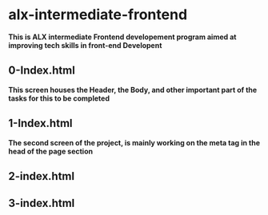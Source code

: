 # alx-intermediate-frontend

**This is ALX intermediate Frontend developement program aimed at improving tech skills in front-end Developent**

## 0-Index.html

**This screen houses the Header, the Body, and other important part of the tasks for this to be completed**

## 1-Index.html

**The second screen of the project, is mainly working on the meta tag in the head of the page section**

## 2-index.html

## 3-index.html
